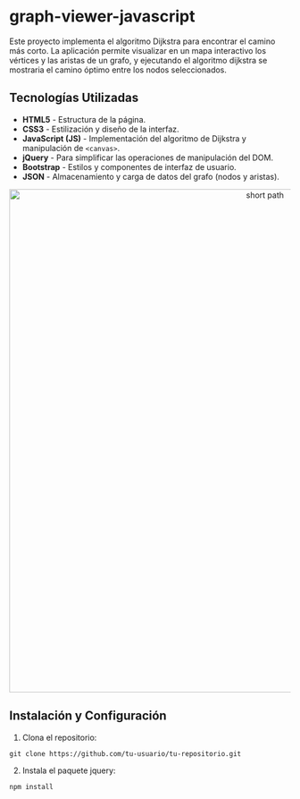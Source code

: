 # graph-viewer-javascript

Este proyecto implementa el algoritmo Dijkstra para encontrar el camino más corto. La aplicación permite visualizar en un mapa interactivo los vértices y las aristas de un grafo, y ejecutando el algoritmo dijkstra se mostraria el camino óptimo entre los nodos seleccionados.

## Tecnologías Utilizadas

- **HTML5** - Estructura de la página.
- **CSS3** - Estilización y diseño de la interfaz.
- **JavaScript (JS)** - Implementación del algoritmo de Dijkstra y manipulación de `<canvas>`.
- **jQuery** - Para simplificar las operaciones de manipulación del DOM.
- **Bootstrap** - Estilos y componentes de interfaz de usuario.
- **JSON** - Almacenamiento y carga de datos del grafo (nodos y aristas).

<p align="center">
  <img src="https://github.com/0xsissN/project-images/blob/main/short-path.png?raw=true" alt="short path" width="900"/>
</p>

## Instalación y Configuración

1. Clona el repositorio:
```
git clone https://github.com/tu-usuario/tu-repositorio.git
```
2. Instala el paquete jquery:
```
npm install
```


